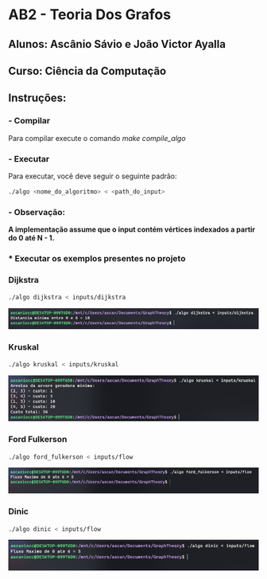 # AB2 - Teoria Dos Grafos

## Alunos: Ascânio Sávio e João Victor Ayalla
## Curso: Ciência da Computação


## Instruções:

### - Compilar
Para compilar execute o comando *make compile_algo*

### - Executar
Para executar, você deve seguir o seguinte padrão:

```sh
./algo <nome_do_algoritmo> < <path_do_input>
```

### - Observação:
  **A implementação assume que o input contém vértices indexados a partir do 0 até N - 1.**

### * Executar os exemplos presentes no projeto

### Dijkstra

```sh
./algo dijkstra < inputs/dijkstra
```

![GitHub Logo](https://github.com/jonh14lk/GraphTheory/blob/main/Images/djikstra.PNG)

### Kruskal

```sh
./algo kruskal < inputs/kruskal
```
![GitHub Logo](https://github.com/jonh14lk/GraphTheory/blob/main/Images/kruskal.PNG)

### Ford Fulkerson

```sh
./algo ford_fulkerson < inputs/flow
```
![GitHub Logo](https://github.com/jonh14lk/GraphTheory/blob/main/Images/ford_fulkerson.PNG)

### Dinic

```sh
./algo dinic < inputs/flow
```
![GitHub Logo](https://github.com/jonh14lk/GraphTheory/blob/main/Images/dinic.PNG)

